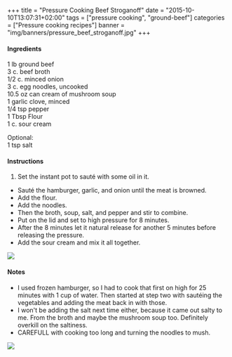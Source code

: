 +++
title = "Pressure Cooking Beef Stroganoff"
date = "2015-10-10T13:07:31+02:00"
tags = ["pressure cooking", "ground-beef"]
categories = ["Pressure cooking recipes"]
banner = "img/banners/pressure_beef_stroganoff.jpg"
+++

#### Ingredients
1 lb ground beef  
3 c. beef broth  
1/2 c. minced onion  
3 c. egg noodles, uncooked  
10.5 oz can cream of mushroom soup  
1 garlic clove, minced  
1/4 tsp pepper  
1 Tbsp Flour  
1 c. sour cream  
  
Optional:  
1 tsp salt  

#### Instructions
1. Set the instant pot to sauté with some oil in it.  
* Sauté the hamburger, garlic, and onion until the meat is browned.  
* Add the flour.  
* Add the noodles.
* Then the broth, soup, salt, and pepper and stir to combine.  
* Put on the lid and set to high pressure for 8 minutes.  
* After the 8 minutes let it natural release for another 5 minutes before releasing the pressure.  
* Add the sour cream and mix it all together.  

![](/cook/img/banners/pressure_beef_stroganoff.jpg)

#### Notes
* I used frozen hamburger, so I had to cook that first on high for 25 minutes with 1 cup of water. Then started at step two with sautéing the vegetables and adding the meat back in with those.  
* I won't be adding the salt next time either, because it came out salty to me. From the broth and maybe the mushroom soup too. Definitely overkill on the saltiness.  
* CAREFULL with cooking too long and turning the noodles to mush.  

![](/cook/img/banners/pressure_beef_stroganoff_2.jpg)
